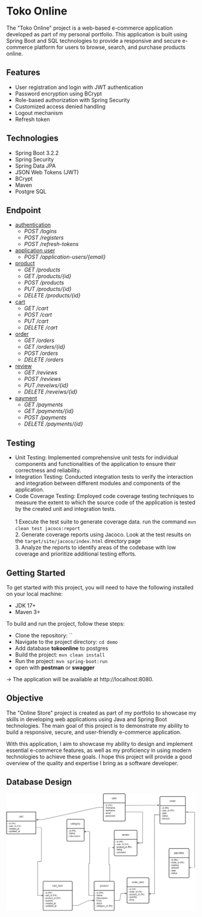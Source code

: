# Toko Online
The "Toko Online" project is a web-based e-commerce application developed as part of my personal portfolio. This application is built using Spring Boot and SQL technologies to provide a responsive and secure e-commerce platform for users to browse, search, and purchase products online.

## Features
* User registration and login with JWT authentication
* Password encryption using BCrypt
* Role-based authorization with Spring Security
* Customized access denied handling
* Logout mechanism
* Refresh token

## Technologies
* Spring Boot 3.2.2
* Spring Security
* Spring Data JPA
* JSON Web Tokens (JWT)
* BCrypt
* Maven
* Postgre SQL

## Endpoint
* [authentication](./docs/authentication.md)
    - *POST /logins*
    - *POST /registers*
    - *POST /refresh-tokens*
* [application user](./docs/applicationuser.md)
    - *POST /application-users/{email}*
* [product](./docs/product.md)
    - *GET /products*
    - *GET /products/{id}*
    <!-- - *GET /products/{category-id}*
    - *GET /products/{id}/reviews* -->
    - *POST /products*
    - *PUT /products/{id}*
    - *DELETE /products/{id}*
* [cart](./docs/cart.md)
    - *GET /cart*
    - *POST /cart*
    - *PUT /cart*
    - *DELETE /cart*
* [order](./docs/order.md)
    - *GET /orders*
    - *GET /orders/{id}*
    - *POST /orders*
    - *DELETE /orders*
* [review](./docs/review.md)
    - *GET /reviews*
    - *POST /reviews*
    - *PUT /reveiws/{id}*
    - *DELETE /reveiws/{id}*
* [payment](./docs/payment.md)
    - *GET /payments*
    - *GET /payments/{id}*
    - *POST /payments*
    - *DELETE /payments/{id}*
## Testing
* Unit Testing: Implemented comprehensive unit tests for individual components and functionalities of the application to ensure their correctness and reliability.
* Integration Testing: Conducted integration tests to verify the interaction and integration between different modules and components of the application.
* Code Coverage Testing: Employed code coverage testing techniques to measure the extent to which the source code of the application is tested by the created unit and integration tests.
<br><br>1 Execute the test suite to generate coverage data. run the command `mvn clean test jacoco:report`
<br>2. Generate coverage reports using Jacoco. Look at the test results on the `target/site/jacoco/index.html` directory page
<br>3. Analyze the reports to identify areas of the codebase with low coverage and prioritize additional testing efforts.

## Getting Started
To get started with this project, you will need to have the following installed on your local machine:

* JDK 17+
* Maven 3+

To build and run the project, follow these steps:

* Clone the repository: ``
* Navigate to the project directory: `cd demo`
* Add database **tokoonline** to postgres 
* Build the project: `mvn clean install`
* Run the project: `mvn spring-boot:run` 
* open with **postman** or **swagger**

-> The application will be available at http://localhost:8080.

## Objective
The "Online Store" project is created as part of my portfolio to showcase my skills in developing web applications using Java and Spring Boot technologies. The main goal of this project is to demonstrate my ability to build a responsive, secure, and user-friendly e-commerce application.

With this application, I aim to showcase my ability to design and implement essential e-commerce features, as well as my proficiency in using modern technologies to achieve these goals. I hope this project will provide a good overview of the quality and expertise I bring as a software developer.

## Database Design
![Gambar teks editor VS Code](./asset/tokoonline-database.jpg)
